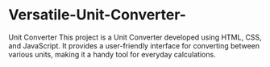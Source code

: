 # Versatile-Unit-Converter-
Unit Converter This project is a Unit Converter developed using HTML, CSS, and JavaScript. It provides a user-friendly interface for converting between various units, making it a handy tool for everyday calculations. 
